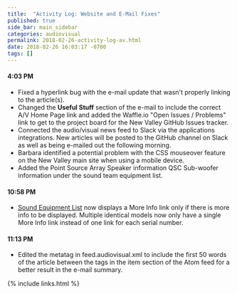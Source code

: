 ```yaml
---
title:  "Activity Log: Website and E-Mail Fixes"
published: true
side_bar: main_sidebar
categories: audiovisual
permalink: 2018-02-26-activity-log-av.html
date: 2018-02-26 16:03:17 -0700
tags: []
---
```


#### 4:03 PM

- Fixed a hyperlink bug with the e-mail update that wasn't properly linking to the article(s).
- Changed the **Useful Stuff** section of the e-mail to include the correct A/V Home Page link and added the Waffle.io "Open Issues / Problems" link to get to the project board for the New Valley GitHub Issues tracker.
- Connected the audio/visual news feed to Slack via the applications integrations.  New articles will be posted to the GitHub channel on Slack as well as being e-mailed out the following morning.
- Barbara identified a potential problem with the CSS mouseover feature on the New Valley main site when using a mobile device.
- Added the Point Source Array Speaker information QSC Sub-woofer information under the sound team equipment list.

#### 10:58 PM

- [Sound Equipment List](https://newvalleychurch.github.io/equipment_list_sound.html) now displays a More Info link only if there is more info to be displayed.  Multiple identical models now only have a single More Info link instead of one link for each serial number.

#### 11:13 PM

- Edited the metatag <description> in feed.audiovisual.xml to include the first 50 words of the article between the <description> tags in the item section of the Atom feed for a better result in the e-mail summary.

{% include links.html %}
